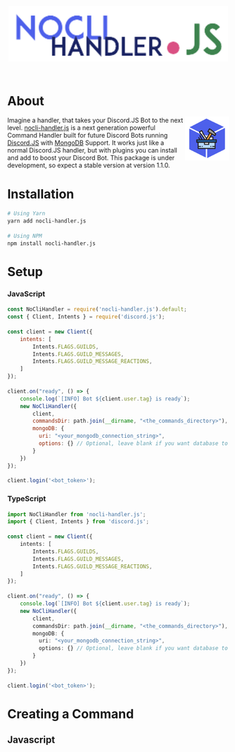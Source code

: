<div align="center">
  <br />
  <p>
    <!-- Place Banner here --->
    <img src="./assets/Banner.png" width=500 />
  </p>
  <br />
  <!-- Place Badges here -->
  <p></p>
</div>

# About
<img src="./assets/Logo.png" width="100" align="right" />

Imagine a handler, that takes your Discord.JS Bot to the next level. [nocli-handler.js](https://github.com/tribui141108/nocli-handler.js) is a next generation powerful Command Handler built for future Discord Bots running [Discord.JS](https://discord.js.org) with [MongoDB](https://mongodb.com) Support. It works just like a normal Discord.JS handler, but with plugins you can install and add to boost your Discord Bot. This package is under development, so expect a stable version at version 1.1.0.

# Installation
```bash
# Using Yarn
yarn add nocli-handler.js

# Using NPM
npm install nocli-handler.js
```

# Setup
### JavaScript
```js
const NoCliHandler = require('nocli-handler.js').default;
const { Client, Intents } = require('discord.js');

const client = new Client({
    intents: [
        Intents.FLAGS.GUILDS,
        Intents.FLAGS.GUILD_MESSAGES,
        Intents.FLAGS.GUILD_MESSAGE_REACTIONS,
    ]
});

client.on("ready", () => {
    console.log(`[INFO] Bot ${client.user.tag} is ready`);
    new NoCliHandler({
        client,
        commandsDir: path.join(__dirname, "<the_commands_directory>"),
        mongoDB: {
          uri: "<your_mongodb_connection_string>",
          options: {} // Optional, leave blank if you want database to only keep alive
        }
    })
});

client.login('<bot_token>');
```
### TypeScript
```ts
import NoCliHandler from 'nocli-handler.js';
import { Client, Intents } from 'discord.js';

const client = new Client({
    intents: [
        Intents.FLAGS.GUILDS,
        Intents.FLAGS.GUILD_MESSAGES,
        Intents.FLAGS.GUILD_MESSAGE_REACTIONS,
    ]
});

client.on("ready", () => {
    console.log(`[INFO] Bot ${client.user.tag} is ready`);
    new NoCliHandler({
        client,
        commandsDir: path.join(__dirname, "<the_commands_directory>"),
        mongoDB: {
          uri: "<your_mongodb_connection_string>",
          options: {} // Optional, leave blank if you want database to only keep alive
        }
    })
});

client.login('<bot_token>');
```


# Creating a Command
## Javascript
``````